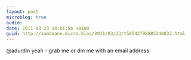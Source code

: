 ```yaml
---
layout: post
microblog: true
audio: 
date: 2011-03-23 14:01:56 +0100
guid: http://samdeane.micro.blog/2011/03/23/t50542798885240832.html
---
```

@adurdin yeah - grab me or dm me with an email address
